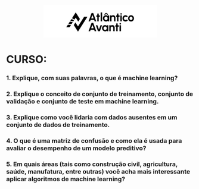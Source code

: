 
<p align="center">
    <img src="../image/image.png" alt="Atlântico Avanti">
</p>
<h1>CURSO: <BÁSICO EM MACHINE LEARNING></h1>

### 1. Explique, com suas palavras, o que é machine learning?

### 2. Explique o conceito de conjunto de treinamento, conjunto de validação e conjunto de teste em machine learning.

### 3. Explique como você lidaria com dados ausentes em um conjunto de dados de treinamento.

### 4. O que é uma matriz de confusão e como ela é usada para avaliar o desempenho de um modelo preditivo?

### 5. Em quais áreas (tais como construção civil, agricultura, saúde, manufatura, entre outras) você acha mais interessante aplicar algoritmos de machine learning?

